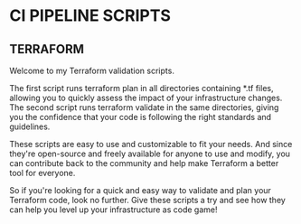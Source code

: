 # CI PIPELINE SCRIPTS

## TERRAFORM

Welcome to my Terraform validation scripts.

The first script runs terraform plan in all directories containing *.tf files, allowing you to quickly assess the impact of your infrastructure changes. The second script runs terraform validate in the same directories, giving you the confidence that your code is following the right standards and guidelines.

These scripts are easy to use and customizable to fit your needs. And since they're open-source and freely available for anyone to use and modify, you can contribute back to the community and help make Terraform a better tool for everyone.

So if you're looking for a quick and easy way to validate and plan your Terraform code, look no further. Give these scripts a try and see how they can help you level up your infrastructure as code game!